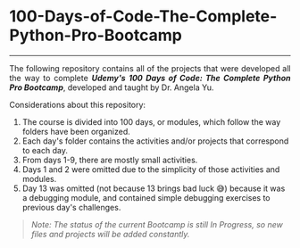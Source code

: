 # 100-Days-of-Code-The-Complete-Python-Pro-Bootcamp
---
<p style="text-align:justify;">The following repository contains all of the projects that were developed all the way to complete <em><strong>Udemy's 100 Days of Code: The Complete Python Pro Bootcamp</strong></em>, developed and taught by Dr. Angela Yu. </p>

<bold>Considerations about this repository:</bold>


1. The course is divided into 100 days, or modules, which follow the way folders have been organized.
2. Each day's folder contains the activities and/or projects that correspond to each day.
3. From days 1-9, there are mostly small activities.
4. Days 1 and 2 were omitted due to the simplicity of those activities and modules.
5. Day 13 was omitted (not because 13 brings bad luck 😅) because it was a debugging module, and contained simple debugging exercises to previous day's challenges.


> <em>Note: The status of the current Bootcamp is still <bold>In Progress</bold>, so new files and projects will be added constantly.</em>